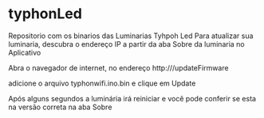 # typhonLed
Repositorio com os binarios das Luminarias Tyhpoh Led
Para atualizar sua luminaria, descubra o endereço IP a partir da aba Sobre da luminaria no Aplicativo

Abra o navegador de internet, no endereço
http://<seu-ip>/updateFirmware

adicione o arquivo typhonwifi.ino.bin e clique em Update

Após alguns segundos a luminária irá reiniciar e você pode conferir se esta na versão correta na aba Sobre
